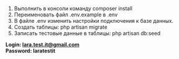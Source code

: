 1. Выполнить в консоли команду composer install<br>
2. Переименовать файл .env.example в .env<br>
3. В файле .env изменить настройки подключения к базе данных.<br>
4. Создать таблицы: php artisan migrate<br>
5. Записать тестовые данные в таблицы: php artisan db:seed<br>

**Login:  lara.test.it@gmail.com**<br>
**Password: laratestit**<br>
